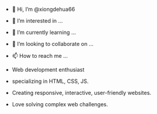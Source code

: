 - 👋 Hi, I’m @xiongdehua66
- 👀 I’m interested in ...
- 🌱 I’m currently learning ...
- 💞️ I’m looking to collaborate on ...
- 📫 How to reach me ...

- Web development enthusiast
- specializing in HTML, CSS, JS.
- Creating responsive, interactive, user-friendly websites.
- Love solving complex web challenges.

